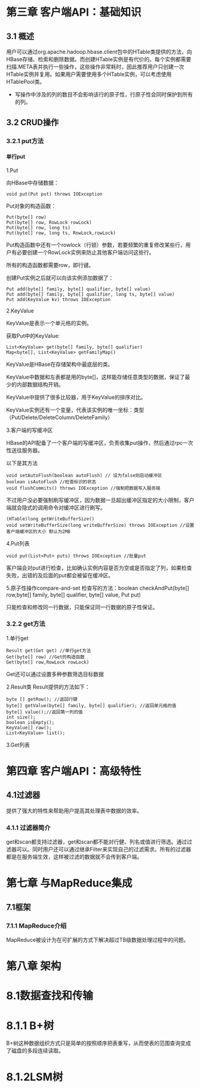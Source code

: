 # 第三章 客户端API：基础知识
## 3.1 概述
用户可以通过org.apache.hadoop.hbase.client包中的HTable类提供的方法，向HBase存储、检索和删除数据。而创建HTable实例是有代价的。每个实例都需要扫描.META表并执行一些操作，这些操作非常耗时，因此推荐用户只创建一次HTable实例并复用。如果用户需要使用多个HTable实例，可以考虑使用HTablePool类。

* 写操作中涉及的列的数目不会影响该行的原子性，行原子性会同时保护到所有的列。

## 3.2 CRUD操作

### 3.2.1 put方法
#### 单行put
1.Put

向HBase中存储数据：
```
void put(Put put) throws IOException
```

Put对象的构造函数：
```
Put(byte[] row)
Put(byte[] row, RowLock rowLock)
Put(byte[] row, long ts)
Put(byte[] row, long ts, RowLock,rowLock)
```
Put构造函数中还有一个rowlock（行锁）参数，若要频繁的重复修改某些行，用户有必要创建一个RowLock实例来防止其他客户端访问这些行。

所有的构造函数都需要row，即行键。

创建Put实例之后就可以向该实例添加数据了：
```
Put add(byte[] family, byte[] qualifier, byte[] value)
Put add(byte[] family, byte[] qualifier, long ts, byte[] value)
Put add(KeyValue kv) throws IOException
```

2.KeyValue

KeyValue是表示一个单元格的实例。

获取Put中的KeyValue:
```
List<KeyValue> get(byte[] family, byte[] qualifier)
Map<byte[], List<KeyValue> getFamilyMap()
```
KeyValue是HBase在存储架构中最底层的类。

KeyValue中数据和左表都是用的byte[]，这样能存储任意类型的数据，保证了最少的内部数据结构开销。

KeyValue中提供了很多比较器，用于KeyValue的排序对比。

KeyValue实例还有一个变量，代表该实例的唯一坐标：类型（Put/Delete/DeleteColumn/DeleteFamily）

3.客户端的写缓冲区

HBase的API配备了一个客户端的写缓冲区，负责收集put操作，然后通过rpc一次性送往服务器。

以下是其方法
```
void setAutoFlush(boolean autoFlush) // 设为false则启动缓冲区
boolean isAutoFlush //检查标识的状态
void flushCommits() throws IOException //强制把数据写入服务端
```
不过用户没必要强制刷写缓冲区，因为数据一旦超出缓冲区指定的大小限制，客户端就会隐式的调用命令对缓冲区进行刷写。
```
(HTable)long getWriteBufferSize()
void setWriteBufferSize(long writeBufferSize) throws IOException //设置客户端缓冲区的大小 默认为2MB
```

4.Put列表
```
void put(List<Put> puts) throws IOException //批量put
```

客户端会对put进行检查，比如确认实例内容是否为空或是否指定了列，如果检查失败，出错的及后面的put都会被留在缓冲区。


5.原子性操作compare-and-set
检查写的方法：boolean checkAndPut(byte[] row,byte[] family, byte[] qualifier, byte[] value, Put put)

只能检查和修改同一行数据，只能保证同一行数据的原子性保证。

### 3.2.2 get方法
1.单行get
```
Result get(Get get) //单行get方法
Get(byte[] row) //Get的构造函数
Get(byte[] row,RowLock rowLock)
```
Get还可以通过设置多种参数筛选目标数据

2.Result类
Result提供的方法如下：
```
byte [] getRow(); //返回行键
byte[] getValue(byte[] family, byte[] qualifier); //返回单元格的值
byte[] value();//返回第一列的值
int size();
boolean isEmpty();
KeyValue[] raw();
List<KeyValue> list();
```

3.Get列表


# 第四章 客户端API：高级特性
## 4.1过滤器
提供了强大的特性来帮助用户提高其处理表中数据的效率。

### 4.1.1 过滤器简介
get和scan都支持过滤器，get和scan都不能对行健、列名或值进行筛选。通过过滤器可以。同时用户还可以通过继承Filter来实现自己的过滤需求。所有的过滤器都是在服务端生效，这样被过滤的数据就不会传到客户端。 

# 第七章 与MapReduce集成
## 7.1框架
### 7.1.1 MapReduce介绍
MapReduce被设计为在可扩展的方式下解决超过TB级数据处理过程中的问题。


# 第八章 架构
# 8.1数据查找和传输
# 8.1.1 B+树
B+树这种数据组织方式只是简单的按照顺序把表重写，从而使表的范围查询变成了磁盘的多段连续读取。

# 8.1.2LSM树
